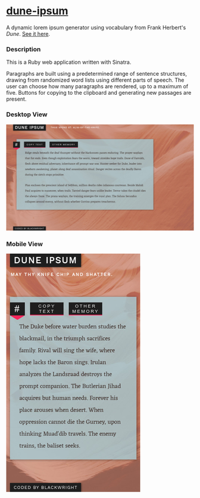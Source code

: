 # [dune-ipsum](http://duneipsum.herokuapp.com/)

A dynamic lorem ipsum generator using vocabulary from Frank Herbert's *Dune*. [See it here](http://http://duneipsum.herokuapp.com/).

### Description

This is a Ruby web application written with Sinatra.

Paragraphs are built using a predetermined range of sentence structures, drawing from randomized word lists using different parts of speech. The user can choose how many paragraphs are rendered, up to a maximum of five. Buttons for copying to the clipboard and generating new passages are present.

### Desktop View

![Desktop view](https://github.com/blackwright/dune-ipsum/blob/master/screenshots/screenshot1.jpg?raw=true)

### Mobile View

![Mobile view](https://github.com/blackwright/dune-ipsum/blob/master/screenshots/screenshot2.jpg?raw=true)
